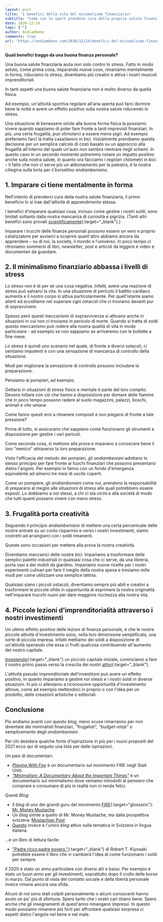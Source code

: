 ```yaml
---
layout: post
title: "I benefici della vita del minimalismo finanziario"
subtitle: "Come con lo sport prendere cura della propria salute finanziaria può avere ripercussioni positive anche sul resto della nostra esistenza."
date: 2020-12-24
tags: [""]
author: Andiambene
comments: true
url: "https://andiambene.com/2020/12/24/benefici-del-minimalismo-finanziario.html"
---
```


**Quali benefici traggo da una buona finanza personale?**

Una buona salute finanziaria aiuta non solo contro lo stress. Fatto in modo astuto, come prima cosa, imparando nuove cose, rimaniamo mentalmente in forma, riduciamo lo stress, diventiamo più creativi e attiva i nostri muscoli imprenditoriali.

In tanti aspetti una buona salute finanziaria non è molto diverso da quella fisica.

Ad esempio, un'attività sportiva regolare all'aria aperta può farci dormire bene la notte e avere un effetto positivo sulla nostra salute riducendo lo stress.

Una situazione di benessere simile alla buona forma fisica la possiamo vivere quando sappiamo di poter fare fronte a tanti imprevisti finanziari. In più, una certa frugalità, può stimolarci a essere meno pigri. Ad esempio preferiamo farci la tratta casa/lavoro in bici. Inizialmente prendiamo questa decisione per un semplice calcolo di costi basato su un approccio alla frugalità all'interno del quale un'auto non sembra rientrare negli schemi. In questo caso in un secondo momento potremmo notare un impatto positivo anche sulla nostra salute, in quanto ora facciamo i regolari chilometri in bici. – Il fatto che non ci serve più un abbonamento per la palestra, è la nostra ciliegina sulla torta per il borsellino _andiambeniano_.


## 1. Imparare ci tiene mentalmente in forma

Nell'intento di prenderci cura della nostra salute finanziaria, il primo beneficio lo si trae dall'attività di apprendimento stessa.

I benefici d'imparare qualsiasi cosa, incluso come gestire i nostri soldi, sono limitati soltanto dalla nostra mancanza di curiosità e pigrizia. (Tanti altri benefici sono provati [scientificamente](https://www.sciencedirect.com/science/article/pii/S1877042812019416){:target="_blank"}.)

Imparare i trucchi delle finanze personali possono essere un vero e proprio catalizzatore per avviarci a scoprire quant'altro abbiamo ancora da apprendere – su di noi, la società, il mondo e l'universo. In poco tempo ci ritroviamo sommersi di libri, _newsletter_, post e articoli da leggere e video e documentari da guardare.


## 2. Il minimalismo finanziario abbassa i livelli di stress

Lo stress non è di per sé una cosa negativa. Infatti, avere una reazione di stress può salvarci la vita. In una situazione di pericolo il battito cardiaco aumenta e il nostro corpo si attiva particolarmente. Per quell'istante siamo allerti ed eccelliamo nel superare ogni ostacoli che ci troviamo davanti pur di sopravvivere.

Spesso però questi meccanismi di sopravvivenza si attivano anche in situazioni in cui non ci troviamo in pericolo di morte. Quando si tratta di soldi questo meccanismo può rodere alla nostra qualità di vita in modo particolare - ad esempio se non sappiamo se arriveremo con le bollette a fine mese.

Lo stress è quindi uno scenario nel quale, di fronte a diversi ostacoli, ci sentiamo impotenti e con una sensazione di mancanza di controllo della situazione.

Modi per migliorare la sensazione di controllo possono includere la preparazione.

Pensiamo ai pompieri, ad esempio.

Gettarsi in situazioni di stress fisico e mentale è parte del loro compito. Devono lottare con ciò che hanno a disposizione per domare delle fiamme che in poco tempo possono radere al suolo magazzini, palazzi, boschi, animali e vite umane.

Come fanno questi eroi a rimanere composti e non piegarsi di fronte a tale pressione?

Prima di tutto, si assicurano che sappiano come funzionano gli strumenti a disposizione per gestire i vari pericoli.

Come seconda cosa, si mettono alla prova e imparano a conoscere bene il loro "nemico" attraverso la loro preparazione.

Visto l'efficacia del metodo dei pompieri, gli _andiambeniani_ adottano lo stesso principio per fare fronte ai fuochi finanziari che possono presentarsi dietro l'angolo. Per esempio lo fanno con un fondo d'emergenza equivalente ad almeno tre mesi di uscite coperti.

Come un pompiere, gli _andiambeniani_ come noi, prendono la responsabilità di prepararsi al meglio alle situazioni di stress alle quali potrebbero essere esposti. Lo dobbiamo a noi stessi, a chi ci sta vicini e alla società di modo che tutti quanti possano vivere con meno stress.


## 3. Frugalità porta creatività

Seguendo il principio _andiambeniano_ di mettere una certa percentuale delle nostre entrate su un conto risparmio e verso i nostri investimenti, siamo costretti ad arrangiarci con i soldi rimanenti.

Queste sono occasioni per mettere alla prova la nostra creatività.

Diventiamo meccanici delle nostre bici. Impariamo a trasformare delle semplici palette industriali in qualsiasi cosa che ci serve, da una libreria, porta vasi a dei mobili da giardino. Impariamo nuove ricette per i nostri esperimenti culinari per fare il meglio della nostra spesa e troviamo mille modi per come utilizzare una semplice lattina.

Qualsiasi siano i piccoli ostacoli, diventiamo sempre più abili e creativi a trasformare le piccole sfide in opportunità di esprimere la nostra originalità nell'imparare trucchi nuovi per dare maggiore ricchezza alla nostra vita.


## 4. Piccole lezioni d'imprenditorialità attraverso i nostri investimenti

Un ultimo effetto positivo delle lezioni di finanza personale, è che le nostre piccole attività d'investimento sono, nella loro dimensione semplificata, una sorte di piccola impresa. Infatti mettiamo dei soldi a disposizione di un'attività sperando che essa ci frutti qualcosa contribuendo all'aumento del nostro capitale.

[Investendo](https://andiambene.com/2020/08/24/investire-con-il-pilastro-3a.html){:target="_blank"} un piccolo capitale iniziale, cominciamo a fare il nostro primo passo verso la crescita dei nostri [attivi](https://andiambene.com/2020/06/24/attivare.html){:target="_blank"}. 

L'attività pseudo imprenditoriale dell'investitore può avere un effetto positivo, in quanto impariamo a gestire noi stessi e i nostri soldi in diverse situazioni. In più ci alleniamo a riconoscere opportunità d'investimento altrove, come ad esempio mettendoci in proprio o con l'idea per un prodotto, delle creazioni artistiche o editoriali.


## Conclusione

Più andiamo avanti con questo _blog_, meno scuse rimarranno per non diventare dei minimalisti finanziari, "frugalisti", _"budget-ninja"_ o semplicemente degli _andiambeniani_.

Per chi desidera qualche fonte d'ispirazione in più per i nuovi propositi del 2021 ecco qui di seguito una lista per delle ispirazioni.

Un paio di documentari:

- [_Playing With Fire_](https://youtu.be/kD8uNm5ck0Q) è un documentario sul movimento FIRE negli Stati Uniti.
- [_"Minimalism: A Documentary About the Important Things"_](https://youtu.be/0Co1Iptd4p4) è un documentario sul minimalismo dove veniamo introdotti al pensiero che comprare e consumare di più in realtà non ci rende felici.


Questi _Blog_:

- Il _blog_ di uno dei grandi guru del movimento [FIRE](/glossario.html#fire){:target="glossario"}: [Mr. Money Mustache](https://www.mrmoneymustache.com/)
- Un _blog_ simile a quello di Mr. Money Mustache, ma dalla prospettiva svizzera: [Mustachian Post](https://www.mustachianpost.com)
- [Questo](https://andiambene.com/) invece è l'unico _blog_ attivo sulla tematica in Svizzera in lingua italiana.


...e un libro di lettura facile:

- ["Padre ricco padre povero."](https://amzn.to/3hn12T3){:target="_blank"} di Robert T. Kiyosaki potrebbe essere il libro che vi cambierà l'idea di come funzionano i soldi per sempre.

Il 2020 è stato un anno particolare con diversi alti e bassi. Per esempio è stato un buon anno per gli investimenti, soprattutto dopo il crollo delle borse in marzo. Dal punto di vista del contatto sociale e della libertà personale invece rimane ancora una sfida.

Alcuni di noi sono stati colpiti personalmente o alcuni conoscenti hanno avuto un po' più di sfortuna. Spero tanto che i vostri cari stiano bene. Spero anche che gli insegnamenti di quest'anno rimangano impressi. In questo modo possiamo rimanere più forti per affrontare qualsiasi sorpresa ci aspetti dietro l'angolo nel bene e nel male.

